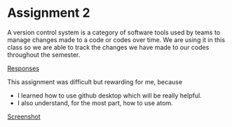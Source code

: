 # Assignment 2

A version control system is a category of software tools used by teams to manage changes made to a code or codes over time. We are using it in this class so we are able to track the changes we have made to our codes throughout the semester.

[Responses](./responses.txt)

This assignment was difficult but rewarding for me, because

- I learned how to use github desktop which will be really helpful.
- I also understand, for the most part, how to use atom.

[Screenshot](./screenshot.png)
